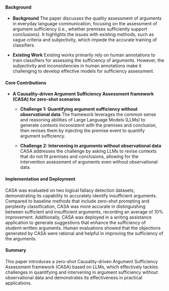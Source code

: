 #### Background
- **Background**
The paper discusses the quality assessment of arguments in everyday language communication, focusing on the assessment of argument sufficiency (i.e., whether premises sufficiently support conclusions). It highlights the issues with existing methods, such as vague criteria and subjectivity, which impede the accurate training of classifiers.

- **Existing Work**
Existing works primarily rely on human annotations to train classifiers for assessing the sufficiency of arguments. However, the subjectivity and inconsistencies in human annotations make it challenging to develop effective models for sufficiency assessment.

#### Core Contributions
- **A Causality-driven Argument Sufficiency Assessment framework (CASA) for zero-shot scenarios**
  - **Challenge 1: Quantifying argument sufficiency without observational data**
      The framework leverages the common sense and reasoning abilities of Large Language Models (LLMs) to generate contexts inconsistent with the premises and conclusion, then revises them by injecting the premise event to quantify argument sufficiency.

  - **Challenge 2: Intervening in arguments without observational data**
      CASA addresses the challenge by asking LLMs to revise contexts that do not fit premises and conclusions, allowing for the intervention assessment of arguments even without observational data.

#### Implementation and Deployment
CASA was evaluated on two logical fallacy detection datasets, demonstrating its capability to accurately identify insufficient arguments. Compared to baseline methods that include zero-shot prompting and perplexity classification, CASA was more accurate in distinguishing between sufficient and insufficient arguments, recording an average of 10% improvement. Additionally, CASA was deployed in a writing assistance application to generate suggestions that enhance the sufficiency of student-written arguments. Human evaluations showed that the objections generated by CASA were rational and helpful in improving the sufficiency of the arguments.

#### Summary
This paper introduces a zero-shot Causality-driven Argument Sufficiency Assessment framework (CASA) based on LLMs, which effectively tackles challenges in quantifying and intervening in argument sufficiency without observational data and demonstrates its effectiveness in practical applications.